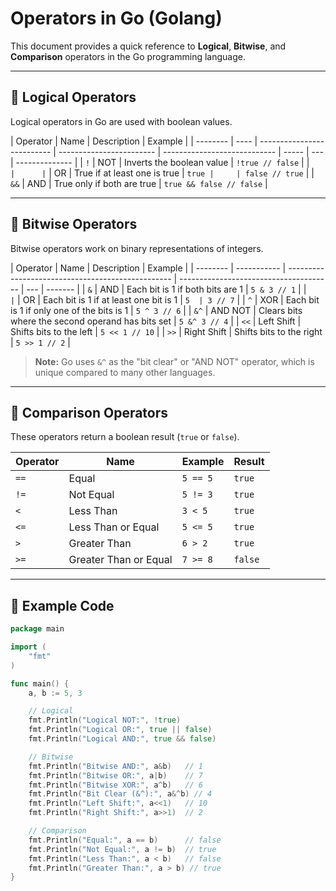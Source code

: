 # Operators in Go (Golang)

This document provides a quick reference to **Logical**, **Bitwise**, and **Comparison** operators in the Go programming language.

---

## 🔹 Logical Operators

Logical operators in Go are used with boolean values.

| Operator | Name | Description                | Example                  |
| -------- | ---- | -------------------------- | ------------------------ | ---------------------------- | ----- | --- | -------------- |
| `!`      | NOT  | Inverts the boolean value  | `!true // false`         |
| `        |      | `                          | OR                       | True if at least one is true | `true |     | false // true` |
| `&&`     | AND  | True only if both are true | `true && false // false` |

---

## 🔹 Bitwise Operators

Bitwise operators work on binary representations of integers.

| Operator | Name        | Description                                       | Example                                |
| -------- | ----------- | ------------------------------------------------- | -------------------------------------- | --- | ------- |
| `&`      | AND         | Each bit is 1 if both bits are 1                  | `5 & 3 // 1`                           |
| `        | `           | OR                                                | Each bit is 1 if at least one bit is 1 | `5  | 3 // 7` |
| `^`      | XOR         | Each bit is 1 if only one of the bits is 1        | `5 ^ 3 // 6`                           |
| `&^`     | AND NOT     | Clears bits where the second operand has bits set | `5 &^ 3 // 4`                          |
| `<<`     | Left Shift  | Shifts bits to the left                           | `5 << 1 // 10`                         |
| `>>`     | Right Shift | Shifts bits to the right                          | `5 >> 1 // 2`                          |

> **Note:** Go uses `&^` as the "bit clear" or "AND NOT" operator, which is unique compared to many other languages.

---

## 🔹 Comparison Operators

These operators return a boolean result (`true` or `false`).

| Operator | Name                  | Example  | Result  |
| -------- | --------------------- | -------- | ------- |
| `==`     | Equal                 | `5 == 5` | `true`  |
| `!=`     | Not Equal             | `5 != 3` | `true`  |
| `<`      | Less Than             | `3 < 5`  | `true`  |
| `<=`     | Less Than or Equal    | `5 <= 5` | `true`  |
| `>`      | Greater Than          | `6 > 2`  | `true`  |
| `>=`     | Greater Than or Equal | `7 >= 8` | `false` |

---

## 🧪 Example Code

```go
package main

import (
	"fmt"
)

func main() {
	a, b := 5, 3

	// Logical
	fmt.Println("Logical NOT:", !true)
	fmt.Println("Logical OR:", true || false)
	fmt.Println("Logical AND:", true && false)

	// Bitwise
	fmt.Println("Bitwise AND:", a&b)   // 1
	fmt.Println("Bitwise OR:", a|b)    // 7
	fmt.Println("Bitwise XOR:", a^b)   // 6
	fmt.Println("Bit Clear (&^):", a&^b) // 4
	fmt.Println("Left Shift:", a<<1)   // 10
	fmt.Println("Right Shift:", a>>1)  // 2

	// Comparison
	fmt.Println("Equal:", a == b)      // false
	fmt.Println("Not Equal:", a != b)  // true
	fmt.Println("Less Than:", a < b)   // false
	fmt.Println("Greater Than:", a > b) // true
}
```
